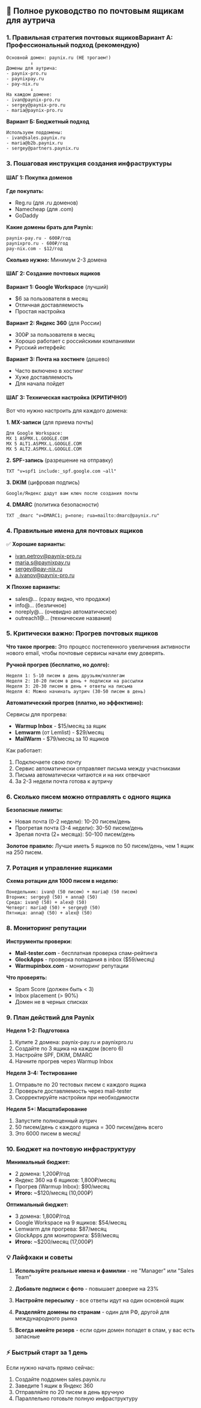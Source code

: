 ## 📧 Полное руководство по почтовым ящикам для аутрича

### 1. Правильная стратегия почтовых ящиков**Вариант А: Профессиональный подход (рекомендую)**

```
Основной домен: paynix.ru (НЕ трогаем!)
         ↓
Домены для аутрича:
- paynix-pro.ru
- paynixpay.ru  
- pay-nix.ru
         ↓
На каждом домене:
- ivan@paynix-pro.ru
- sergey@paynix-pro.ru
- maria@paynix-pro.ru
```

**Вариант Б: Бюджетный подход**

```
Используем поддомены:
- ivan@sales.paynix.ru
- maria@b2b.paynix.ru
- sergey@partners.paynix.ru
```

### 3. Пошаговая инструкция создания инфраструктуры

#### ШАГ 1: Покупка доменов
**Где покупать:**
- Reg.ru (для .ru доменов)
- Namecheap (для .com)
- GoDaddy

**Какие домены брать для Paynix:**
```
paynix-pay.ru - 600₽/год
paynixpro.ru - 600₽/год
pay-nix.com - $12/год
```

**Сколько нужно:** Минимум 2-3 домена

#### ШАГ 2: Создание почтовых ящиков

**Вариант 1: Google Workspace** (лучший)
- $6 за пользователя в месяц
- Отличная доставляемость
- Простая настройка

**Вариант 2: Яндекс 360** (для России)
- 300₽ за пользователя в месяц
- Хорошо работает с российскими компаниями
- Русский интерфейс

**Вариант 3: Почта на хостинге** (дешево)
- Часто включено в хостинг
- Хуже доставляемость
- Для начала пойдет

#### ШАГ 3: Техническая настройка (КРИТИЧНО!)

Вот что нужно настроить для каждого домена:

**1. MX-записи** (для приема почты)
```
Для Google Workspace:
MX 1 ASPMX.L.GOOGLE.COM
MX 5 ALT1.ASPMX.L.GOOGLE.COM
MX 5 ALT2.ASPMX.L.GOOGLE.COM
```

**2. SPF-запись** (разрешение на отправку)
```
TXT "v=spf1 include:_spf.google.com ~all"
```

**3. DKIM** (цифровая подпись)
```
Google/Яндекс дадут вам ключ после создания почты
```

**4. DMARC** (политика безопасности)
```
TXT _dmarc "v=DMARC1; p=none; rua=mailto:dmarc@paynix.ru"
```

### 4. Правильные имена для почтовых ящиков

✅ **Хорошие варианты:**
- ivan.petrov@paynix-pro.ru
- maria.s@paynixpay.ru
- sergey@pay-nix.ru
- a.ivanov@paynix-pro.ru

❌ **Плохие варианты:**
- sales@... (сразу видно, что продажи)
- info@... (безличное)
- noreply@... (очевидно автоматическое)
- outreach1@... (технические названия)

### 5. Критически важно: Прогрев почтовых ящиков

**Что такое прогрев:**
Это процесс постепенного увеличения активности нового email, чтобы почтовые сервисы начали ему доверять.

**Ручной прогрев (бесплатно, но долго):**
```
Неделя 1: 5-10 писем в день друзьям/коллегам
Неделя 2: 10-20 писем в день + подписки на рассылки
Неделя 3: 20-30 писем в день + ответы на письма
Неделя 4: Можно начинать аутрич (30-50 писем в день)
```

**Автоматический прогрев (платно, но эффективно):**

Сервисы для прогрева:
- **Warmup Inbox** - $15/месяц за ящик
- **Lemwarm** (от Lemlist) - $29/месяц
- **MailWarm** - $79/месяц за 10 ящиков

Как работает:
1. Подключаете свою почту
2. Сервис автоматически отправляет письма между участниками
3. Письма автоматически читаются и на них отвечают
4. За 2-3 недели почта готова к аутричу

### 6. Сколько писем можно отправлять с одного ящика

**Безопасные лимиты:**
- Новая почта (0-2 недели): 10-20 писем/день
- Прогретая почта (3-4 недели): 30-50 писем/день
- Зрелая почта (2+ месяца): 50-100 писем/день

**Золотое правило:** Лучше иметь 5 ящиков по 50 писем/день, чем 1 ящик на 250 писем.

### 7. Ротация и управление ящиками

**Схема ротации для 1000 писем в неделю:**
```
Понедельник: ivan@ (50 писем) + maria@ (50 писем)
Вторник: sergey@ (50) + anna@ (50)
Среда: ivan@ (50) + alex@ (50)
Четверг: maria@ (50) + sergey@ (50)
Пятница: anna@ (50) + alex@ (50)
```

### 8. Мониторинг репутации

**Инструменты проверки:**
- **Mail-tester.com** - бесплатная проверка спам-рейтинга
- **GlockApps** - проверка попадания в inbox ($59/месяц)
- **Warmupinbox.com** - мониторинг репутации

**Что проверять:**
- Spam Score (должен быть < 3)
- Inbox placement (> 90%)
- Домен не в черных списках

### 9. План действий для Paynix

**Неделя 1-2: Подготовка**
1. Купите 2 домена: paynix-pay.ru и paynixpro.ru
2. Создайте по 3 ящика на каждом (всего 6)
3. Настройте SPF, DKIM, DMARC
4. Начните прогрев через Warmup Inbox

**Неделя 3-4: Тестирование**
1. Отправьте по 20 тестовых писем с каждого ящика
2. Проверьте доставляемость через mail-tester
3. Скорректируйте настройки при необходимости

**Неделя 5+: Масштабирование**
1. Запустите полноценный аутрич
2. 50 писем/день с каждого ящика = 300 писем/день всего
3. Это 6000 писем в месяц!

### 10. Бюджет на почтовую инфраструктуру

**Минимальный бюджет:**
- 2 домена: 1,200₽/год
- Яндекс 360 на 6 ящиков: 1,800₽/месяц
- Прогрев (Warmup Inbox): $90/месяц
- **Итого:** ~$120/месяц (10,000₽)

**Оптимальный бюджет:**
- 3 домена: 1,800₽/год
- Google Workspace на 9 ящиков: $54/месяц
- Lemwarm для прогрева: $87/месяц
- GlockApps для мониторинга: $59/месяц
- **Итого:** ~$200/месяц (17,000₽)

### 💡 Лайфхаки и советы

1. **Используйте реальные имена и фамилии** - не "Manager" или "Sales Team"

2. **Добавьте подписи с фото** - повышает доверие на 23%

3. **Настройте пересылку** - все ответы идут на один основной ящик

4. **Разделяйте домены по странам** - один для РФ, другой для международного рынка

5. **Всегда имейте резерв** - если один домен попадет в спам, у вас есть запасные

### ⚡ Быстрый старт за 1 день

Если нужно начать прямо сейчас:
1. Создайте поддомен sales.paynix.ru
2. Заведите 1 ящик в Яндекс 360
3. Отправляйте по 20 писем в день вручную
4. Параллельно готовьте полную инфраструктуру